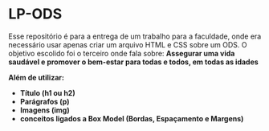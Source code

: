 # LP-ODS

Esse repositório é para a entrega de um trabalho para a faculdade, onde era necessário usar apenas
criar um arquivo HTML e CSS sobre um ODS. O objetivo escolido foi o terceiro onde fala sobre:
<b> Assegurar uma vida saudável e promover o bem-estar para todas e todos, em todas as idades <b/>

Além de utilizar:

<ul>
  <li>Título (h1 ou h2)
  <li>Parágrafos (p)
  <li>Imagens (img)
  <li>conceitos ligados a Box Model (Bordas, Espaçamento e Margens)
<ul>
